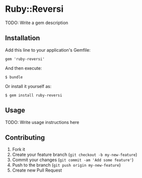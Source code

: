 # Ruby::Reversi

TODO: Write a gem description

## Installation

Add this line to your application's Gemfile:

    gem 'ruby-reversi'

And then execute:

    $ bundle

Or install it yourself as:

    $ gem install ruby-reversi

## Usage

TODO: Write usage instructions here

## Contributing

1. Fork it
2. Create your feature branch (`git checkout -b my-new-feature`)
3. Commit your changes (`git commit -am 'Add some feature'`)
4. Push to the branch (`git push origin my-new-feature`)
5. Create new Pull Request
